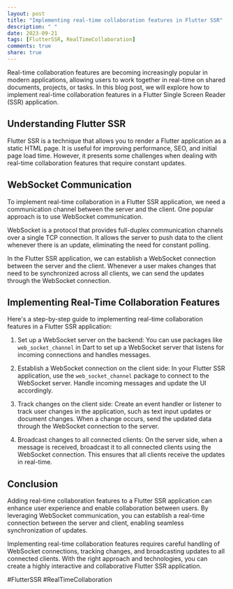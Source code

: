 ```yaml
---
layout: post
title: "Implementing real-time collaboration features in Flutter SSR"
description: " "
date: 2023-09-21
tags: [FlutterSSR, RealTimeCollaboration]
comments: true
share: true
---
```


Real-time collaboration features are becoming increasingly popular in modern applications, allowing users to work together in real-time on shared documents, projects, or tasks. In this blog post, we will explore how to implement real-time collaboration features in a Flutter Single Screen Reader (SSR) application.

## Understanding Flutter SSR

Flutter SSR is a technique that allows you to render a Flutter application as a static HTML page. It is useful for improving performance, SEO, and initial page load time. However, it presents some challenges when dealing with real-time collaboration features that require constant updates.

## WebSocket Communication

To implement real-time collaboration in a Flutter SSR application, we need a communication channel between the server and the client. One popular approach is to use WebSocket communication.

WebSocket is a protocol that provides full-duplex communication channels over a single TCP connection. It allows the server to push data to the client whenever there is an update, eliminating the need for constant polling.

In the Flutter SSR application, we can establish a WebSocket connection between the server and the client. Whenever a user makes changes that need to be synchronized across all clients, we can send the updates through the WebSocket connection.

## Implementing Real-Time Collaboration Features

Here's a step-by-step guide to implementing real-time collaboration features in a Flutter SSR application:

1. Set up a WebSocket server on the backend: You can use packages like `web_socket_channel` in Dart to set up a WebSocket server that listens for incoming connections and handles messages.

2. Establish a WebSocket connection on the client side: In your Flutter SSR application, use the `web_socket_channel` package to connect to the WebSocket server. Handle incoming messages and update the UI accordingly.

3. Track changes on the client side: Create an event handler or listener to track user changes in the application, such as text input updates or document changes. When a change occurs, send the updated data through the WebSocket connection to the server.

4. Broadcast changes to all connected clients: On the server side, when a message is received, broadcast it to all connected clients using the WebSocket connection. This ensures that all clients receive the updates in real-time.

## Conclusion

Adding real-time collaboration features to a Flutter SSR application can enhance user experience and enable collaboration between users. By leveraging WebSocket communication, you can establish a real-time connection between the server and client, enabling seamless synchronization of updates.

Implementing real-time collaboration features requires careful handling of WebSocket connections, tracking changes, and broadcasting updates to all connected clients. With the right approach and technologies, you can create a highly interactive and collaborative Flutter SSR application.

#FlutterSSR #RealTimeCollaboration